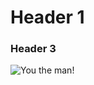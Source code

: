 # Header 1
### Header 3
![You the man!](https://media3.giphy.com/media/cXblnKXr2BQOaYnTni/giphy.gif)
